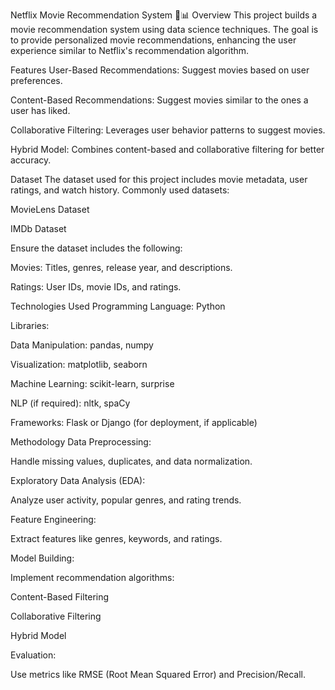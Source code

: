Netflix Movie Recommendation System 🎥📊
Overview
This project builds a movie recommendation system using data science techniques. The goal is to provide personalized movie recommendations, enhancing the user experience similar to Netflix's recommendation algorithm.

Features
User-Based Recommendations: Suggest movies based on user preferences.

Content-Based Recommendations: Suggest movies similar to the ones a user has liked.

Collaborative Filtering: Leverages user behavior patterns to suggest movies.

Hybrid Model: Combines content-based and collaborative filtering for better accuracy.

Dataset
The dataset used for this project includes movie metadata, user ratings, and watch history. Commonly used datasets:

MovieLens Dataset

IMDb Dataset

Ensure the dataset includes the following:

Movies: Titles, genres, release year, and descriptions.

Ratings: User IDs, movie IDs, and ratings.

Technologies Used
Programming Language: Python

Libraries:

Data Manipulation: pandas, numpy

Visualization: matplotlib, seaborn

Machine Learning: scikit-learn, surprise

NLP (if required): nltk, spaCy

Frameworks: Flask or Django (for deployment, if applicable)

Methodology
Data Preprocessing:

Handle missing values, duplicates, and data normalization.

Exploratory Data Analysis (EDA):

Analyze user activity, popular genres, and rating trends.

Feature Engineering:

Extract features like genres, keywords, and ratings.

Model Building:

Implement recommendation algorithms:

Content-Based Filtering

Collaborative Filtering

Hybrid Model

Evaluation:

Use metrics like RMSE (Root Mean Squared Error) and Precision/Recall.
